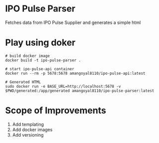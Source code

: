 # IPO Pulse Parser
Fetches data from IPO Pulse Supplier and generates a simple html

# Play using doker
```
# build docker image
docker build -t ipo-pulse-parser .

# start ipo-pulse-api container
docker run --rm -p 5678:5678 amangoyal8110/ipo-pulse-api:latest

# Generated HTML
sudo docker run -e BASE_URL=http://localhost:5678 -v $PWD/generated:/app/generated amangoyal8110/ipo-pulse-parser:latest
```

# Scope of Improvements
1. Add templating
2. Add docker images
3. Add versioning